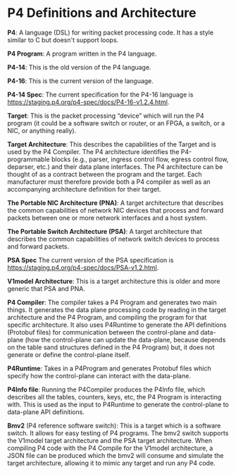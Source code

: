 # P4 Definitions and Architecture

**P4**: A language (DSL) for writing packet processing code. It has a style similar to C but doesn't support loops.

**P4 Program**: A program written in the P4 language.

**P4-14**: This is the old version of the P4 language.

**P4-16**: This is the current version of the language.

**P4-14 Spec**: The current specification for the P4-16 language is <https://staging.p4.org/p4-spec/docs/P4-16-v1.2.4.html>.

**Target**: This is the packet processing “device” which will run the P4 program (it could be a software switch or router, or an FPGA, a switch, or a NIC, or anything really).

**Target Architecture**: This describes the capabilities of the Target and is used by the P4 Compiler. The P4 architecture identifies the P4-programmable blocks (e.g., parser, ingress control flow, egress control flow, deparser, etc.) and their data plane interfaces. The P4 architecture can be thought of as a contract between the program and the target. Each manufacturer must therefore provide both a P4 compiler as well as an accompanying architecture definition for their target.

**The Portable NIC Architecture (PNA)**: A target architecture that describes the common capabilities of network NIC devices that process and forward packets between one or more network interfaces and a host system.

**The Portable Switch Architecture (PSA)**: A target architecture that describes the common capabilities of network switch devices to process and forward packets.

**PSA Spec** The current version of the PSA specification is <https://staging.p4.org/p4-spec/docs/PSA-v1.2.html>.

**V1model Architecture**: This is a target architecture this is older and more generic that PSA and PNA.

**P4 Compiler**: The compiler takes a P4 Program and generates two main things. It generates the data plane processing code by reading in the target architecture and the P4 Program, and compiling the program for that specific architecture. It also uses P4Runtime to generate the API definitions (Protobuf files) for communication between the control-plane and data-plane (how the control-plane can update the data-plane, because depends on the table sand structures defined in the P4 Program) but, it does not generate or define the control-plane itself.

**P4Runtime**: Takes in a P4Program and generates Protobuf files which specify how the control-plane can interact with the data-plane.

**P4Info file**: Running the P4Compiler produces the P4Info file, which describes all the tables, counters, keys, etc, the P4 Program is interacting with. This is used as the input to P4Runtime to generate the control-plane to data-plane API definitions.

**Bmv2** (P4 reference software switch): This is a target which is a software switch. It allows for easy testing of P4 programs. The bmv2 switch supports the V1model target architecture and the PSA target architecture. When compiling P4 code with the P4 Compile for the V1model architecture, a JSON file can be produced which the bmv2 will consume and simulate the target architecture, allowing it to mimic any target and run any P4 code.
